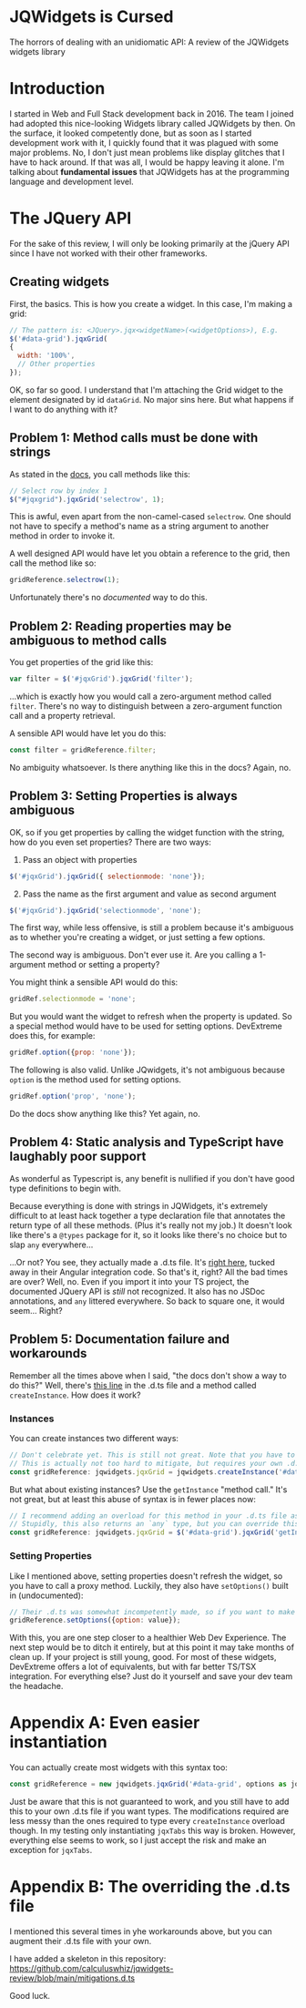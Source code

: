 # JQWidgets is Cursed

The horrors of dealing with an unidiomatic API: A review of the JQWidgets widgets library

# Introduction

I started in Web and Full Stack development back in 2016. The team I joined had adopted this nice-looking Widgets library called JQWidgets by then. On the surface, it looked competently done, but as soon as I started development work with it, I quickly found that it was plagued with some major problems. No, I don't just mean problems like display glitches that I have to hack around. If that was all, I would be happy leaving it alone. I'm talking about **fundamental issues** that JQWidgets has at the programming language and development level.

# The JQuery API
For the sake of this review, I will only be looking primarily at the jQuery API since I have not worked with their other frameworks.

## Creating widgets
First, the basics. This is how you create a widget. In this case, I'm making a grid:

```js
// The pattern is: <JQuery>.jqx<widgetName>(<widgetOptions>), E.g.
$('#data-grid').jqxGrid(
{
  width: '100%',
  // Other properties
});
```
OK, so far so good. I understand that I'm attaching the Grid widget to the element designated by id `dataGrid`. No major sins here. But what happens if I want to do anything with it?

## Problem 1: Method calls must be done with strings

As stated in the [docs][1], you call methods like this:
```js
// Select row by index 1
$("#jqxgrid").jqxGrid('selectrow', 1);
```
This is awful, even apart from the non-camel-cased `selectrow`. One should not have to specify a method's name as a string argument to another method in order to invoke it.

A well designed API would have let you obtain a reference to the grid, then call the method like so:
```js
gridReference.selectrow(1);
```
Unfortunately there's no _documented_ way to do this.

## Problem 2: Reading properties may be ambiguous to method calls

You get properties of the grid like this:
```js
var filter = $('#jqxGrid').jqxGrid('filter');
```
...which is exactly how you would call a zero-argument method called `filter`. There's no way to distinguish between a zero-argument function call and a property retrieval.

A sensible API would have let you do this:
```js
const filter = gridReference.filter;
```
No ambiguity whatsoever. Is there anything like this in the docs? Again, no.

## Problem 3: Setting Properties is always ambiguous

OK, so if you get properties by calling the widget function with the string, how do you even set properties? There are two ways:
1. Pass an object with properties
```js
$('#jqxGrid').jqxGrid({ selectionmode: 'none'});
```
2. Pass the name as the first argument and value as second argument
```js
$('#jqxGrid').jqxGrid('selectionmode', 'none');
```
The first way, while less offensive, is still a problem because it's ambiguous as to whether you're creating a widget, or just setting a few options. 

The second way is ambiguous. Don't ever use it. Are you calling a 1-argument method or setting a property? 

You might think a sensible API would do this:

```js
gridRef.selectionmode = 'none';
```
But you would want the widget to refresh when the property is updated. So a special method would have to be used for setting options. DevExtreme does this, for example:
```js
gridRef.option({prop: 'none'});
```
The following is also valid. Unlike JQwidgets, it's not ambiguous because `option` is the method used for setting options.
```js
gridRef.option('prop', 'none');
```
Do the docs show anything like this? Yet again, no.

## Problem 4: Static analysis and TypeScript have laughably poor support

As wonderful as Typescript is, any benefit is nullified if you don't have good type definitions to begin with.

Because everything is done with strings in JQWidgets, it's extremely difficult to at least hack together a type declaration file that annotates the return type of all these methods. (Plus it's really not my job.) It doesn't look like there's a `@types` package for it, so it looks like there's no choice but to slap `any` everywhere...

...Or not? You see, they actually made a .d.ts file. It's [right here][2], tucked away in their Angular integration code. So that's it, right? All the bad times are over? Well, no. Even if you import it into your TS project, the documented JQuery API is _still_ not recognized. It also has no JSDoc annotations, and `any` littered everywhere. So back to square one, it would seem... Right?

## Problem 5: Documentation failure and workarounds

Remember all the times above when I said, "the docs don't show a way to do this?" Well, there's [this line][3] in the .d.ts file and a method called `createInstance`. How does it work?

### Instances
You can create instances two different ways:
```js
// Don't celebrate yet. This is still not great. Note that you have to specify 'jqxGrid' as a string and declare a bunch of types
// This is actually not too hard to mitigate, but requires your own .d.ts file to declare overrides. They didn't bother to do this.
const gridReference: jqwidgets.jqxGrid = jqwidgets.createInstance('#data-grid', 'jqxGrid', options as jqwidgets.GridOptions);
```
But what about existing instances? Use the `getInstance` "method call." It's not great, but at least this abuse of syntax is in fewer places now:
```js
// I recommend adding an overload for this method in your .d.ts file as the only valid way to call `jqx`-anything.
// Stupidly, this also returns an `any` type, but you can override this in your own .d.ts file if you want.
const gridReference: jqwidgets.jqxGrid = $('#data-grid').jqxGrid('getInstance');
```

### Setting Properties
Like I mentioned above, setting properties doesn't refresh the widget, so you have to call a proxy method. Luckily, they also have `setOptions()` built in (undocumented):
```js
// Their .d.ts was somewhat incompetently made, so if you want to make this work, you'll have to modify the .d.ts file to fix their inheritence/implementation mess for them
gridReference.setOptions({option: value});
```

With this, you are one step closer to a healthier Web Dev Experience. The next step would be to ditch it entirely, but at this point it may take months of clean up. If your project is still young, good. For most of these widgets, DevExtreme offers a lot of equivalents, but with far better TS/TSX integration. For everything else? Just do it yourself and save your dev team the headache.

# Appendix A: Even easier instantiation
You can actually create most widgets with this syntax too:
```js
const gridReference = new jqwidgets.jqxGrid('#data-grid', options as jqwidgets.GridOptions);
```
Just be aware that this is not guaranteed to work, and you still have to add this to your own .d.ts file if you want types. The modifications required are less messy than the ones required to type every `createInstance` overload though. In my testing only instantiating `jqxTabs` this way is broken. However, everything else seems to work, so I just accept the risk and make an exception for `jqxTabs`.

# Appendix B: The overriding the .d.ts file
I mentioned this several times in yhe workarounds above, but you can augment their .d.ts file with your own. 

I have added a skeleton in this repository: https://github.com/calculuswhiz/jqwidgets-review/blob/main/mitigations.d.ts

Good luck.

[1]: https://www.jqwidgets.com/jquery-widgets-documentation/documentation/jqxgrid/jquery-grid-api.htm
[2]: https://github.com/jqwidgets/jQWidgets/blob/9b1b78202c4182592fccfcf5dd0216728f1417bf/jqwidgets-ts/jqwidgets.d.ts
[3]: https://github.com/jqwidgets/jQWidgets/blob/9b1b78202c4182592fccfcf5dd0216728f1417bf/jqwidgets-ts/jqwidgets.d.ts#L16

